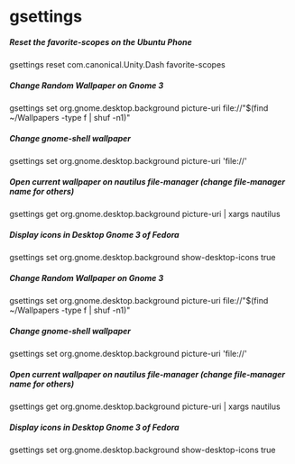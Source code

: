 # gsettings

##### Reset the favorite-scopes on the Ubuntu Phone

   gsettings  reset com.canonical.Unity.Dash favorite-scopes

##### Change Random Wallpaper on Gnome 3

   gsettings  set org.gnome.desktop.background picture-uri file://"$(find ~/Wallpapers -type f | shuf -n1)"

##### Change gnome-shell wallpaper

   gsettings  set org.gnome.desktop.background picture-uri 'file://<path-to-image>'

##### Open current wallpaper on nautilus file-manager (change file-manager name for others)

   gsettings  get org.gnome.desktop.background picture-uri | xargs nautilus

##### Display icons in Desktop Gnome 3 of Fedora

   gsettings  set org.gnome.desktop.background show-desktop-icons true

##### Change Random Wallpaper on Gnome 3

   gsettings  set org.gnome.desktop.background picture-uri file://"$(find ~/Wallpapers -type f | shuf -n1)"

##### Change gnome-shell wallpaper

   gsettings  set org.gnome.desktop.background picture-uri 'file://<path-to-image>'

##### Open current wallpaper on nautilus file-manager (change file-manager name for others)

   gsettings  get org.gnome.desktop.background picture-uri | xargs nautilus

##### Display icons in Desktop Gnome 3 of Fedora

   gsettings  set org.gnome.desktop.background show-desktop-icons true
